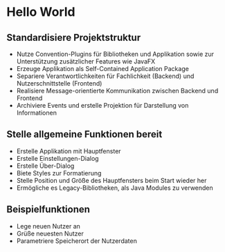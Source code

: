 # Hello World

## Standardisiere Projektstruktur

- Nutze Convention-Plugins für Bibliotheken und Applikation sowie zur
  Unterstützung zusätzlicher Features wie JavaFX
- Erzeuge Applikation als Self-Contained Application Package
- Separiere Verantwortlichkeiten für Fachlichkeit (Backend) und
  Nutzerschnittstelle (Frontend)
- Realisiere Message-orientierte Kommunikation zwischen Backend und Frontend
- Archiviere Events und erstelle Projektion für Darstellung von Informationen

## Stelle allgemeine Funktionen bereit

- Erstelle Applikation mit Hauptfenster
- Erstelle Einstellungen-Dialog
- Erstelle Über-Dialog
- Biete Styles zur Formatierung
- Stelle Position und Größe des Hauptfensters beim Start wieder her
- Ermögliche es Legacy-Bibliotheken, als Java Modules zu verwenden

## Beispielfunktionen

- Lege neuen Nutzer an
- Grüße neuesten Nutzer
- Parametriere Speicherort der Nutzerdaten
